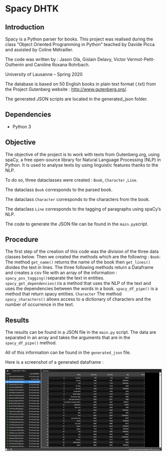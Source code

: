 # Spacy DHTK  

## Introduction  

Spacy is a Python parser for books. This project was realised during the class “Object Oriented Programming in Python” teached by Davide Picca and assisted by Coline Métrailler.  

The code was written by : Jason Ola, Gislain Delavy, Victor Vermot-Petit-Outhenin and Caroline Roxana Rohrbach.

University of Lausanne – Spring 2020

The database is based on 50 English books in plain text format (.txt) from the Project Gutenberg website : http://www.gutenberg.org/.  

The generated JSON scripts are located in the generated_json folder.  

## Dependencies
- Python 3

## Objective 

The objective of the project is to work with texts from Gutenberg.org, using spaCy, a free open-source library for Natural Language Processing (NLP) in Python. It is used to analyse texts by using linguistic features thanks to the NLP.

To do so, three dataclasses were created : 
`Book`, `Character` ,`Line`.

The dataclass `Book` corresponds to the parsed book.

The dataclass `Character` corresponds to the characters from the book. 

The dataclass `Line` corresponds to the tagging of paragraphs using spaCy’s NLP.

The code to generate the JSON file can be found in the `main.py`script. 

## Procedure 
The first step of the creation of this code was the division of the three data classes below. Then we created the methods which are the following : 
`Book`:
The method `get_name()` returns the name of the book then `get_lines()` divides the text in lines.
The three following methods return a Dataframe and creates a csv file with an array of the information : 
`spacy_pos_tagging()`separate the text in entities. 
`spacy_get_dependencies()`is a method that uses the NLP of the text and uses the dependencies between the words in a book. 
`spacy_df_pipe()` is a method that return spacy entities.
`Character`
The method `spacy_characters()` allows access to a dictionary of characters and the number of occurrence in the text.


## Results 
The results can be found in a JSON file in the `main.py` script.  The data are separated in an array and takes the arguments that are in the `spacy_df_pipe()` method. 

All of this information can be found in the `generated_json` file.  

Here is a screenshot of a generated dataframe : 

![DataFrame](images/df_example.png)